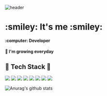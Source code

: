 

<!--
**hyeyeong23/hyeyeong23** is a ✨ _special_ ✨ repository because its `README.md` (this file) appears on your GitHub profile.

Here are some ideas to get you started:

- 🔭 I’m currently working on ...
- 🌱 I’m currently learning ...
- 👯 I’m looking to collaborate on ...
- 🤔 I’m looking for help with ...
- 💬 Ask me about ...
- 📫 How to reach me: ...
- 😄 Pronouns: ...
- ⚡ Fun fact: ...
-->
![header](https://capsule-render.vercel.app/api?type=rounded&color=auto&height=300&section=header&text=welcome&fontSize=90)<br>
<h1> :smiley: It's me :smiley: </h1>
<h4>:computer: Developer</h4>
<h4>🌱 I'm growing everyday</h4>

## :memo: Tech Stack :memo: <br>
<img src="https://img.shields.io/badge/Java-006699?style=flat&logo=JAVA&logoColor=white"/> <img src="https://img.shields.io/badge/oracle-F80000?style=flat&logo=oracle&logoColor=white"> <img src="https://img.shields.io/badge/Spring-6DB33F?style=flat-square&logo=Spring&logoColor=white"/> <img src="https://img.shields.io/badge/Spring Boot-Green?style=flat&logo=Spring Boot&logoColor=white"/> <img src="https://img.shields.io/badge/html-E34F26?style=flat&logo=html5&logoColor=white"> <img src="https://img.shields.io/badge/CSS-1572B6?style=flat&logo=CSS3&logoColor=white"/> <img src="https://img.shields.io/badge/JavaScript-F7DF1E?style=flat&logo=JavaScript&logoColor=white"/>  <img src="https://img.shields.io/badge/jquery-0769AD?style=flat&logo=jquery&logoColor=white"> 
<br>
<!-- ## :hammer: Tools :hammer: -->
![Anurag's github stats](https://github-readme-stats.vercel.app/api?username=hyeyeong23&show_icons=true&theme=tokyonight)
